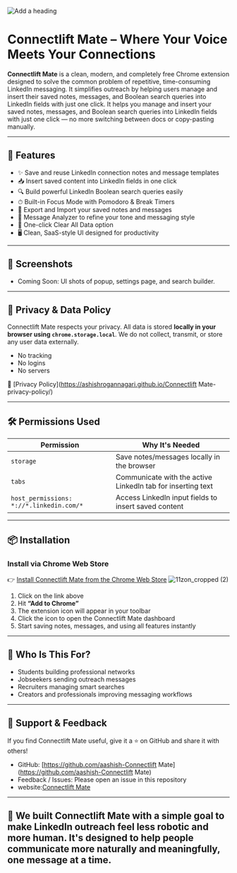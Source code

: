 ![Add a heading](https://github.com/user-attachments/assets/47005878-16a9-40e7-bb47-d44c0886cea0)

# Connectlift Mate – Where Your Voice Meets Your Connections

**Connectlift Mate** is a clean, modern, and completely free Chrome extension designed to solve the common problem of repetitive, time-consuming LinkedIn messaging. It simplifies outreach by helping users manage and insert their saved notes, messages, and Boolean search queries into LinkedIn fields with just one click. It helps you manage and insert your saved notes, messages, and Boolean search queries into LinkedIn fields with just one click — no more switching between docs or copy-pasting manually.

---


## 🚀 Features
- ✨ Save and reuse LinkedIn connection notes and message templates
- 📥 Insert saved content into LinkedIn fields in one click
- 🔍 Build powerful LinkedIn Boolean search queries easily
- ⏱ Built-in Focus Mode with Pomodoro & Break Timers
- 🔄 Export and Import your saved notes and messages
- 🧠 Message Analyzer to refine your tone and messaging style
- 🧹 One-click Clear All Data option
- 🖥️ Clean, SaaS-style UI designed for productivity

---

## 📸 Screenshots
- Coming Soon: UI shots of popup, settings page, and search builder.

---

## 🔐 Privacy & Data Policy
Connectlift Mate respects your privacy. All data is stored **locally in your browser using `chrome.storage.local`**. We do not collect, transmit, or store any user data externally.

- No tracking
- No logins
- No servers

📜 [Privacy Policy](https://ashishrogannagari.github.io/Connectlift Mate-privacy-policy/)

---

## 🛠 Permissions Used
| Permission | Why It's Needed |
|------------|------------------|
| `storage` | Save notes/messages locally in the browser |
| `tabs` | Communicate with the active LinkedIn tab for inserting text |
| `host_permissions: *://*.linkedin.com/*` | Access LinkedIn input fields to insert saved content |

---

## 📦 Installation

###  Install via Chrome Web Store
👉 [Install Connectlift Mate from the Chrome Web Store](https://chromewebstore.google.com/detail/kbagmgoojogjfmcmnhlihjmkfcadambe)  ![11zon_cropped (2)](https://github.com/user-attachments/assets/ad6381c1-1de4-4151-a9f1-67767d2330c8)

1. Click on the link above
2. Hit **“Add to Chrome”**
3. The extension icon will appear in your toolbar
4. Click the icon to open the Connectlift Mate dashboard
5. Start saving notes, messages, and using all features instantly

---

## 🤝 Who Is This For?
- Students building professional networks
- Jobseekers sending outreach messages
- Recruiters managing smart searches
- Creators and professionals improving messaging workflows

---

## 💙 Support & Feedback
If you find Connectlift Mate useful, give it a ⭐ on GitHub and share it with others!

- GitHub: [https://github.com/aashish-Connectlift Mate](https://github.com/aashish-Connectlift Mate)
- Feedback / Issues: Please open an issue in this repository
- website:[Connectlift Mate](https://ConnectliftMate.com)

---

## 🙌 We built Connectlift Mate with a simple goal  to make LinkedIn outreach feel less robotic and more human. It's designed to help people communicate more naturally and meaningfully, one message at a time.

